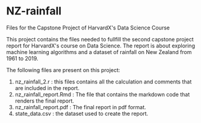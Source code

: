 # NZ-rainfall
Files for the Capstone Project of HarvardX's Data Science Course

This project contains the files needed to fullfill the second capstone project report for HarvardX's course on Data Science.
The report is about exploring machine learning algorithms and a dataset of rainfall on New Zealand from 1961 to 2019.

The following files are present on this project:
1. nz_rainfall_2.r : this files contains all the calculation and comments that are included in the report.
2. nz_rainfall_report.Rmd : The file that contains the markdown code that renders the final report.
3. nz_rainfall_report.pdf : The final report in pdf format.
4. state_data.csv : the dataset used to create the report.

